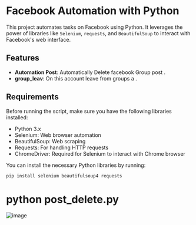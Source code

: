 # Facebook Automation with Python

This project automates tasks on Facebook using Python. It leverages the power of libraries like `Selenium`, `requests`, and `BeautifulSoup` to interact with Facebook's web interface. 

## Features

- **Automation Post**: Automatically Delete facebook Group post .
- **group_leav**: On this account leave from groups a .


## Requirements

Before running the script, make sure you have the following libraries installed:

- Python 3.x
- Selenium: Web browser automation
- BeautifulSoup: Web scraping
- Requests: For handling HTTP requests
- ChromeDriver: Required for Selenium to interact with Chrome browser

You can install the necessary Python libraries by running:

```bash
pip install selenium beautifulsoup4 requests
```

# python post_delete.py
![image](https://github.com/user-attachments/assets/d345514b-4de6-4bb9-ad84-e96386bd173f)
